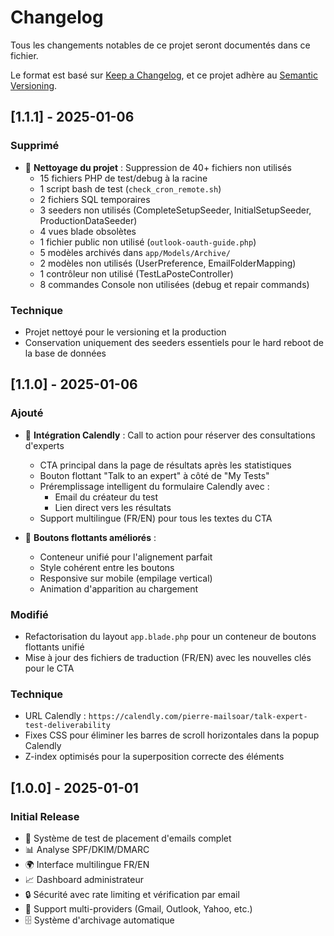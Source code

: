 # Changelog

Tous les changements notables de ce projet seront documentés dans ce fichier.

Le format est basé sur [Keep a Changelog](https://keepachangelog.com/fr/1.0.0/),
et ce projet adhère au [Semantic Versioning](https://semver.org/spec/v2.0.0.html).

## [1.1.1] - 2025-01-06

### Supprimé
- 🧹 **Nettoyage du projet** : Suppression de 40+ fichiers non utilisés
  - 15 fichiers PHP de test/debug à la racine
  - 1 script bash de test (`check_cron_remote.sh`)
  - 2 fichiers SQL temporaires
  - 3 seeders non utilisés (CompleteSetupSeeder, InitialSetupSeeder, ProductionDataSeeder)
  - 4 vues blade obsolètes
  - 1 fichier public non utilisé (`outlook-oauth-guide.php`)
  - 5 modèles archivés dans `app/Models/Archive/`
  - 2 modèles non utilisés (UserPreference, EmailFolderMapping)
  - 1 contrôleur non utilisé (TestLaPosteController)
  - 8 commandes Console non utilisées (debug et repair commands)

### Technique
- Projet nettoyé pour le versioning et la production
- Conservation uniquement des seeders essentiels pour le hard reboot de la base de données

## [1.1.0] - 2025-01-06

### Ajouté
- 📅 **Intégration Calendly** : Call to action pour réserver des consultations d'experts
  - CTA principal dans la page de résultats après les statistiques
  - Bouton flottant "Talk to an expert" à côté de "My Tests"
  - Préremplissage intelligent du formulaire Calendly avec :
    - Email du créateur du test
    - Lien direct vers les résultats
  - Support multilingue (FR/EN) pour tous les textes du CTA

- 💬 **Boutons flottants améliorés** :
  - Conteneur unifié pour l'alignement parfait
  - Style cohérent entre les boutons
  - Responsive sur mobile (empilage vertical)
  - Animation d'apparition au chargement

### Modifié
- Refactorisation du layout `app.blade.php` pour un conteneur de boutons flottants unifié
- Mise à jour des fichiers de traduction (FR/EN) avec les nouvelles clés pour le CTA

### Technique
- URL Calendly : `https://calendly.com/pierre-mailsoar/talk-expert-test-deliverability`
- Fixes CSS pour éliminer les barres de scroll horizontales dans la popup Calendly
- Z-index optimisés pour la superposition correcte des éléments

## [1.0.0] - 2025-01-01

### Initial Release
- 🎯 Système de test de placement d'emails complet
- 📊 Analyse SPF/DKIM/DMARC
- 🌍 Interface multilingue FR/EN
- 📈 Dashboard administrateur
- 🔒 Sécurité avec rate limiting et vérification par email
- 📧 Support multi-providers (Gmail, Outlook, Yahoo, etc.)
- 🗄️ Système d'archivage automatique